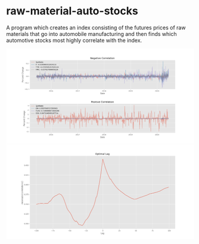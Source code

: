 # raw-material-auto-stocks

A program which creates an index consisting of the futures prices of raw materials that go into automobile manufacturing and
then finds which automotive stocks most highly correlate with the index.

![](https://github.com/andrew-impell/raw-material-auto-stocks/blob/master/correlations.png)
![](https://github.com/andrew-impell/raw-material-auto-stocks/blob/master/lags.png)
